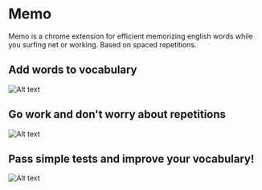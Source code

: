 # Memo
Memo is a chrome extension for efficient memorizing english words while you surfing net or working. Based on spaced repetitions.

## Add words to vocabulary
![Alt text](/../screenshots/popover.png?raw=true "Simple popover")

## Go work and don't worry about repetitions
![Alt text](/../screenshots/notification.png?raw=true "Simple notification")

## Pass simple tests and improve your vocabulary!
![Alt text](/../screenshots/test.png?raw=true "Test notification")
